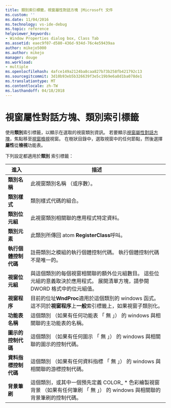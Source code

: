 ```yaml
---
title: 類別索引標籤，視窗屬性對話方塊 |Microsoft 文件
ms.custom: ''
ms.date: 11/04/2016
ms.technology: vs-ide-debug
ms.topic: reference
helpviewer_keywords:
- Window Properties dialog box, Class Tab
ms.assetid: eaec9f07-d580-436d-934d-76c4e59439aa
author: mikejo5000
ms.author: mikejo
manager: douge
ms.workload:
- multiple
ms.openlocfilehash: 4afce149a2124ba8caa827b73b258fb421792c13
ms.sourcegitcommit: 3d10b93eb5b326639f3e5c19b9e6a8d1ba078de1
ms.translationtype: MT
ms.contentlocale: zh-TW
ms.lasthandoff: 04/18/2018
---
```

# <a name="class-tab-window-properties-dialog-box"></a>視窗屬性對話方塊、類別索引標籤
使用**類別**索引標籤，以顯示在選取的視窗類別資訊。 若要顯示[視窗屬性對話方塊](../debugger/window-properties-dialog-box.md)，焦點移至[視窗檢視](../debugger/windows-view.md)視窗。 在樹狀目錄中，選取視窗中的任何節點，然後選擇 **屬性**從**檢視**功能表。  
  
 下列設定都適用於**類別** 索引標籤：  
  
|進入|描述|  
|-----------|-----------------|  
|**類別名稱**|此視窗類別名稱 （或序數）。|  
|**類別樣式**|類別樣式代碼的組合。|  
|**類別位元組**|此視窗類別相關聯的應用程式特定資料。|  
|**類別元素**|此類別所傳回 atom **RegisterClass**呼叫。|  
|**執行個體控制代碼**|註冊類別之模組的執行個體控制代碼。 執行個體控制代碼不是唯一的。|  
|**視窗位元組**|與這個類別的每個視窗相關聯的額外位元組數目。 這些位元組的意義取決於應用程式。 展開清單方塊，請參閱 DWORD 格式中的位元組值。|  
|**視窗程序**|目前的位址**WndProc**適用於這個類別的 windows 函式。 這不同於**視窗程序**上**一般**索引標籤上，如果視窗子類別化。|  
|**功能表名稱**|這個類別 （如果有任何功能表 「 無 」） 的 windows 與相關聯的主功能表的名稱。|  
|**圖示的控制代碼**|這個類別 （如果有任何圖示 「 無 」） 的 windows 與相關聯的圖示的控制代碼。|  
|**資料指標控制代碼**|這個類別 （如果有任何資料指標 「 無 」） 的 windows 與相關聯的游標控制代碼。|  
|**背景筆刷**|這個類別，或其中一個預先定義 COLOR_ * 色彩繪製視窗背景 （如果有任何筆刷 「 無 」） 的 windows 與相關聯的背景筆刷的控制代碼。|